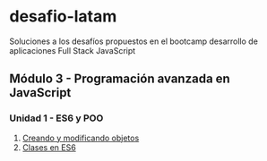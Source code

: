 # desafio-latam
Soluciones a los desafíos propuestos en el bootcamp desarrollo de aplicaciones Full Stack JavaScript

## Módulo 3 - Programación avanzada en JavaScript
### Unidad 1 - ES6 y POO
01. [Creando y modificando objetos](https://arielarmijo.github.io/desafio-latam/M03/U01/D01/solucion/index.html)
02. [Clases en ES6](https://arielarmijo.github.io/desafio-latam/M03/U01/D02/solucion/index.html)
